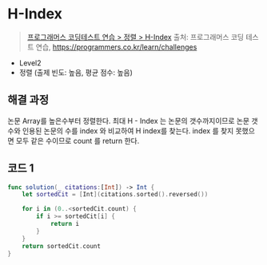 # H-Index

> [프로그래머스 코딩테스트 연습 > 정렬 > H-Index](https://programmers.co.kr/learn/courses/30/lessons/42747)
> 출처: 프로그래머스 코딩 테스트 연습, https://programmers.co.kr/learn/challenges

- Level2
- 정렬 (출제 빈도: 높음, 평균 점수: 높음)

## 해결 과정

논문 Array를 높은수부터 정렬한다.
최대 H - Index 는 논문의 갯수까지이므로
논문 갯수와 인용된 논문의 수를 index 와 비교하여 H index를 찾는다.
index 를 찾지 못했으면 모두 같은 수이므로 count 를 return 한다.

## 코드 1

```Swift
func solution(_ citations:[Int]) -> Int {
    let sortedCit = [Int](citations.sorted().reversed())

    for i in (0..<sortedCit.count) {
        if i >= sortedCit[i] {
            return i
        }
    }
    return sortedCit.count
}
```